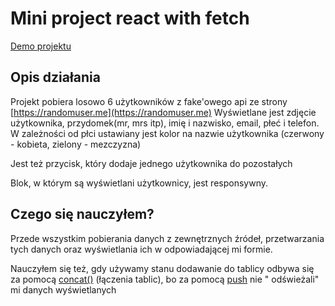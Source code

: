 # Mini project react with fetch

[Demo projektu](https://mini-project-react-fetch.vercel.app/)

## Opis działania

Projekt pobiera losowo 6 użytkowników z fake'owego api ze strony [https://randomuser.me](https://randomuser.me)
Wyświetlane jest zdjęcie użytkownika, przydomek(mr, mrs itp), imię i nazwisko, email, płeć i telefon.
W zależności od płci ustawiany jest kolor na nazwie użytkownika (czerwony - kobieta, zielony - mezczyzna)

Jest też przycisk, który dodaje jednego użytkownika do pozostałych

Blok, w którym są wyświetlani użytkownicy, jest responsywny.

## Czego się nauczyłem?

Przede wszystkim pobierania danych z zewnętrznych źródeł, przetwarzania tych danych oraz wyświetlania ich w
odpowiadającej mi formie.

Nauczyłem się też, gdy używamy stanu dodawanie do tablicy odbywa się za
pomocą [concat()](https://developer.mozilla.org/pl/docs/Web/JavaScript/Reference/Global_Objects/Array/concat) (łączenia
tablic),
bo za pomocą [push](https://developer.mozilla.org/pl/docs/Web/JavaScript/Reference/Global_Objects/Array/push) nie "
odświeżali" mi danych wyświetlanych

